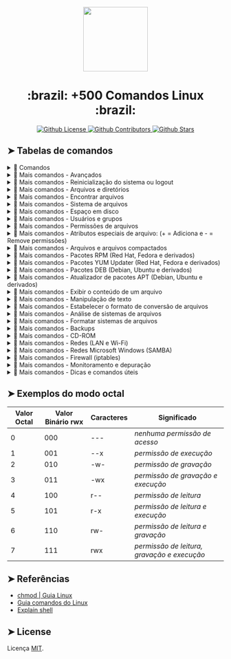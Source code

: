 <p align="center">
 <img src="https://user-images.githubusercontent.com/22691244/85969179-4b25e480-b99d-11ea-90cf-bf50b805a626.jpg"  width="150"/>
</p>
<h1 align="center">:brazil: +500 Comandos Linux :brazil:</h1>
<p align="center">
 <a href="https://github.com/carloskotacho/comandos-linux/blob/master/LICENSE">
  <img src="https://img.shields.io/github/license/carloskotacho/comandos-linux?color=%23fedb3d&label=licen%C3%A7a&style=flat-square" alt="Github License">
 </a>
 <a href="https://github.com/carloskotacho/comandos-linux/graphs/contributors">
  <img src="https://img.shields.io/github/contributors/carloskotacho/comandos-linux?color=%23fedb3d&label=colaboradores&style=flat-square" alt="Github Contributors">
 </a>
 <a href="https://github.com/carloskotacho/comandos-linux/stargazers">
  <img src="https://img.shields.io/github/stars/carloskotacho/comandos-linux?color=%23fedb3d&style=flat-square" alt="Github Stars">
 </a>
</p>

## ➤ Tabelas de comandos

<details>
<summary>📖 Comandos</summary>
<br />

| Comando | Descrição |
|---------|--------|
|`[qualquer_comando] -help` | *descrição do comando* |
| `man [qualquer_comando]` | *manual do comando* |
| `ls` | *listar arquivos / diretórios* |
| `ls -la` | *listar arquivos / diretórios incluindo ocultos* |
| `cd [diretorio]` | *mudar para o diretório especificado* |
| `cd` | *mudar para o diretório **/home*** |
| `pwd` | *exibe o diretório atual* |
| `mkdir [nome_diretorio]` | *criar um diretório* |
| `rm [nome_arquivo]` | *remover um arquivo* |
| `rm -r [nome_diretorio]` | *remover um diretório* |
| `rm -f [nome_arquivo]` | *forçar remoção de um arquivo* |
| `rm -rf [nome_diretorio]` | *forçar remoção de um diretório* |
| `cp -r [nome_arquivo_1] [nome_arquivo_2]` | *copiar o **arquivo 1** para o **arquivo 2*** |
| `cp -r [nome_diretorio_1] [nome_diretorio_2]` | *copiar o **diretório 1** para o **diretório 2**; cria o **diretório 2** caso não exista.* |
| `mv [nome_arquivo_1] [nome_arquivo_2]` | *renomear / mover **arquivo 1** para o **arquivo 2*** |
| `ln -s [nome_arquivo] [nome_link]` | *criar um link(atalho) simbólico para o arquivo* |
| `touch [nome_arquivo]` | *criar / atualizar o arquivo* |
| `cat > [nome_arquivo]` | *direcionar a entrada padrão para um arquivo* |
| `more [nome_arquivo]` | *exibir o conteúdo de um arquivo* |
| `head [nome_arquivo]` | *exibir as **primeiras** 10 linhas de um arquivo* |
| `tail [nome_arquivo]` | *exibir as **últimas** 10 linhas de um arquivo* |
| `tail -f [nome_arquivo]` | *exibir o conteúdo de um arquivo enquanto ele é atualizado, iniciando com as últimas 10 linhas* |
| `ps` | *exibir processos dos usuários ativos* |
| `top` | *exibir todos os processos* |
| `kill [pid]` | *matar um processo específico pelo ID* |
| `killall [nome_processo]` | *matar todos os processos com o nome especificado* |
| `bg` | *listar trabalhos parados / segundo plano* |
| `fg` | *traz o trabalho mais recente para o primeiro plano* |
| `fg [nome_processo]` | *traz o trabalho para o primeiro plano* |
| `chmod [valores_octal] [nome_arquivo]` | *mudar as permissões de um arquivo [➤ sistema octal](#-exemplos-do-modo-octal)* |
| `ssh [nome_usuário]@host` | *conectar ao host como usuário* |
| `ssh -p [numero_porta] [nome_usuario]@host` | *conectar ao host na porta especificada* |
| `ssh-copy-id [nome_usuario@host]` | *adicionar a sua chave para o host e usuário daquele host; serve para ativar logins sem senha com uso de chaves* |
| `grep [sequencia_arquivos]` | *pesquisar pela sequência nos arquivos* |
| `grep -r [sequencia_diretorios]` | *pesquisar recursivamente pela sequência no diretório* |
| `[nome_comando] | grep [sequencia]` | *pesquisar pela sequência na saída do comando* |
| `locate [nome_arquivo]` | *encontrar instâncias de um arquivo* |
| `date` | *exibir hora / data atual* |
| `cal` | *exibir calendario do mês atual* |
| `uptime` | *exibir tempo de atividade do sistema* |
| `w` | *exibir quem está online* |
| `whoami` | *exibir como quem você está logado* |
| `finger` | *exibir informações do usuário* |
| `uname -a` | *exibir informações do kernel* |
| `cat /porc/cpuinfo` | *exibir informações CPU* |
| `cat /proc/meminfo` | *exibir informações da memória* |
| `df` | *exibir uso de disco* |
| `du` | *exibir uso do espaço em um diretório* |
| `free` | *exibir uso da memória e swap* |
| `whereis [nome_programa]` | *exibir localização do aplicativo* |
| `which [nome_programa]` | *exibe que a aplicação irá rodar por omissão* |
| `tar cf [nome_pacote.tar] [nome_arquivos]` | *criar pacote TAR com os arquivos especificados* |
| `tar xf [nome_pacote.tar]` | *extrair arquivos do pacote* |
| `tar czf [nome_pacote.tar.gz] [nome_arquivos]` | *criar um pacote TAR com compressão GZip* |
| `tar xzf [nome_pacote.tar.gz]` | *extrair um pacote TAR com compressão GZip* |
| `tar cjf [nome_pacote.tar.bz2]` | *criar um pacote TAR com compressão BZip2* |
| `tar xjf [nome_pacote.tar.bz2]` | *extrair um pacote TAR com compressão BZip2* |
| `gzip [nome_arquivo]` | *compactar um arquivo e o renomeia para nome_arquivo.gz* |
| `gzip -d [nome_arquivo.gz]` | *descompactar nome_arquivo.gz para um arquivo* |
| `ping [site_ou_numip]` | *envia um pacote ICMP para o host e exibe o resultado* |
| `whois [site_ou_numip]` | *retornar informações sobre o domínio* |
| `dig [site_ou_numip]` | *retornar informações de DNS para o domínio* |
| `ListAllCommands | grep searchstr` | *instalação a partir do código fonte* |
| `dig -x [site_ou_ip]` | *exibir retorno reverso para um host* |
| `wget [endereço_arquivo]` | *faz download do arquivo espicíficado* |
| `wget -c [endereco_arquivo]` | *continuar download interrompido* |
| `./configure	` | *comando de instaladores* |
| `make` | *comando de instaladores* |
| `make install` | *comando de instaladores* |
| `dpkg -i [nome_pacote].deb` | *instalar pacotes DEB* |
| `rpm -Uvh [nome_pacote].rpm` | *instalar um pacote RPM* |

</details>

<details>
<summary>📖 Mais comandos - Avançados</summary>
<br />

| Comando | Descrição |
|---------|--------|
| `arc` | *exibe a arquitetura da máquina* |
| `uname -m` | *exibe a arquitetura da máquina* |
| `uname -r` | *versão do kernel* |
| `dmidecode -q` | *exibir componentes do hardware* |
| `hdparm -i /dev/hda` | *exibir as carecterísticas de um disco rígido* |
| `hdparm -tT /dev/das` | *executar testes de leitura em um disco rígido* |
| `cat /proc/cpuinfo` | *informações CPU* |
| `cat /proc/interrupts` | *exibir interrupçes* |
| `cat /proc/meminfo` | *verificar a utilização de memória* |
| `cat /proc/swaps:df -h` | *exibir tamanho de arquivos / diretórios ordenados por tamanho* |
| `du -sh [nome_diretorio]` | *exibe tamanho dos arquivos / diretórios ordenados por tamanho* |
| `cat /proc/version` | *versão do kernel* |
| `cat /proc/net/dev` | *exibir estatísticas e adaptadores de rede* |
| `cat /proc/mounts` | *exibir o sistema de arquivos montados* |
| `lspci -tv` | *exibir dispositivos PCI* |
| `lsusb -tv` | *exibir dispositivos USB* |
| `cal [ano]` | *exibir o calendario do ano específicado* |
| `cal [mes] [ano]` | *exibir o calendario do mês e ano específicado* |
| `date 041217002016.00` | *coloca (estado, ajustar) data e hora* |
| `clock -w` | *salvar alterações para a data na BIOS* |

<!-- 
| `ls -lSr | more` | *estima o espaço usado pelo diretório 'dir1'* |
| `du -sk * | sort -rn` | *exibir espaço usado por pacotes RPM instalados e organizados pelo tamanho (Fedora, Red Hat, etc)* |
| `rpm -q -a –qf ‘%10{SIZE}t%{NAME}n’ | sort -k1,1n` | *exibe o espaço usado por pacotes instalados, organizado pelo tamanho (Debian, Ubuntu, etc)* |
| `dpkg-query -W -f=’${Installed-Size;10}t${Package}n’ | sort -k1,1n` | *exibe arquivos de swap* |
-->

</details>

<details>
<summary>📖 Mais comandos - Reinicialização do sistema ou logout</summary>
<br />

| Comando | Descrição |
|---------|--------|
| `shutdown -h now` | *desligar o sistema* |
| `shutdown -h [minutos]` | *desligar o sistema de acordo com minutos definido* |
| `init 0` | *desligar o sistema* |
| `telinit 0` | *desligar o sistema* |
| `halt` | *desligar o sistema* |
| `shutdown -r [mensagem]` | *desligar o sistema e enviar uma mensagem* |
| `shutdown -c` | *cancelar desligamento do sistema planejado* |
| `shutdown -r now` | *reiniciar o sistema* |
| `reboot` | *reiniciar o sistema* |
| `logout` | *fechar sessão* |

</details>

<details>
<summary>📖 Mais comandos - Arquivos e diretórios</summary>
<br />

| Comando | Descrição |
|---------|--------|
| `cd /home` | *vá para home* |
| `cd ..` | *voltar 1 nível* |
| `cd ../..` | *voltar 2 níveis* |
| `cd` | *vá para diretório raiz* |
| `cd ~[nome_usuário]` | *vá para diretório do usuário especificado* |
| `cd -` | *voltar para o diretório anterior* |
| `pwd` | *exibir o diretório corrente* |
| `ls` | *consultar arquivos em um diretório* |
| `ls -F` | *consultar arquivos em um diretório* |
| `ls -l` | *exibir detalhes de arquivos/pastas em um diretório* |
| `ls -a` | *exibir arquivos ocultos* |
| `ls *[0-9]*` | *exibir arquivos/pastas que contêm números* |
| `tree` | *exibir arquivos/pastas em uma árvore a partir da raíz (1)* |
| `lstree` | *exibir arquivos/pastas em uma árvore a partir da raiz (2)* |
| `mkdir [nome_diretorio]` | *criar uma pasta/diretório com o nome específicado* |
| `mkdir [nome_diretorio1] [nome_diretorio2]` | *criar duas pastas/diretórios simultaneamente* |
| `mkdir -p /tmp/dir1/dir2` | *criar uma árvore de diretórios* |
| `rm -f [nome_arquivo]` | *excluir o arquivo específicado* |
| `rmdir [nome_pasta]` | *excluir a pasta específicada* |
| `rm -rf [nome_diretorio]` | *excluir a pasta específicada e seu conteúdo forçadamente* |
| `rm -rf [nome_diretorio1] [nome_diretorio2]` | *exluir duas pastas/diretórios com o seu conteúdo forçadamente* |
| `mv [nome_diretorio1] [nome_novo_diretorio]` | *renomeiar/mover um arquivo/pasta* |
| `cp [nome_arquivo]` | *copiar um arquivo* |
| `cp [nome_arquivo1] [nome_arquivo2]` | *copiar os dois arquivos ao mesmo tempo* |
| `cp dir /*.` | *copiar todos os arquivos de um diretório dentro do diretório de trabalho atual* |
| `cp -a /tmp/dir1` | *copiar um diretório dentro do diretório de trabalho atual* |
| `cp -a [nome_diretorio]` | *copiar um diretório* |
| `cp -a [nome_diretorio1] [nome_diretorio2]` | *copiar diretório1 para diretório2* |
| `ln -s [nome_arquivo1] [nome_link]` | *criar um link simbólico para o arquivo/diretório* |
| `ln [nome_arquivo1] [nome_link]` | *criar um vínculo físico para o arquivo/diretório* |
| `touch -t 0712250000 [nome_arquivo]` | *modificar o tempo real (tempo de criação) de um arquivo ou diretório.* |
| `file [nome_arquivo]` | *saída do tipo mime de um arquivo de texto* |
| `iconv -l` | *lista de cifras conhecidas* |
| `iconv -f fromEncoding -t toEncoding inputFile > outputFile` | *criar uma nova forma de arquivo de entrada assumindo que está codificado em fromEncoding e converte para ToEncoding.* |
| `find . -maxdepth 1 -name *.jpg -print -exec convert ”{}” -resize 80×60 “thumbs/{}” \;` | *agrupar arquivos dimensionados no diretório atual e os envia aos diretórios de visualização em miniaturas (requer o conversor do ImagemagicK).* |

</details>


<details>
<summary>📖 Mais comandos - Encontrar arquivos</summary>
<br />

| Comando | Descrição |
|---------|--------|
|`find / -name [nome_arquivo]` | *buscar arquivos/diretórios da raiz do sistema* |
|`find / -user [nome_usuario]` | *encontrar arquivos/diretórios pertencentes ao usuário específicado* |
|`find /home/user1 -name \*.bin` | *procurar arquivos com extensão **.bin** no diretório específicado* |
|`find /usr/bin -type f -atime +100` | *pesquisar arquivos binários não utilizados nos **últimos 100 dias*** |
|`find /usr/bin -type f -mtime -10` | *pesquisar arquivos criados/alterados nos **últimos 10 dias*** |
|`find / -name \*.rpm -exec chmod 755 ‘{}’ \;` | *procurar arquivos com extensão **.rpm** e modificar permissões* |
|`find / -xdev -name \*.rpm` | *procurar arquivos com extensão **.rpm** ignorando a mídia removível (pen-drive, cd-rom, etc)* |
|`locate \*.ps` | *encontrar arquivos com a extensão **.ps** primeiramente executado com o comando **updatedb*** |
|`whereis halt` | *exibir localização de um arquivo binário* |
|`which halt` | *exibir caminho completo para um binário/executável* |

</details>

<details>
<summary>📖 Mais comandos - Sistema de arquivos</summary>
<br />
	
| Comando | Descrição |
|---------|--------|
|`mount /dev/hda2 /mnt/hda2` | *monta um disco chamado hda2. Se não possuir o diretório **/ mnt/hda2**, crie-o!* |
|`umount /dev/hda2` | *remove um disco chamado hda2. Em primeiro lugar, do ponto de ‘ / mnt/hda2* |
|`fuser -km /mnt/hda2` | *força a remoção quando o dispositivo está ocupado* |
|`umount -n /mnt/hda2` | *executa a remoção sem ler o arquivo/etc/MTAB* |
|`mount /dev/fd0 /mnt/floppy` | *monta um disco flexível (disquete)* |
|`mount /dev/cdrom /mnt/cdrom` | *monta um cdrom/dvdrom* |
|`mount /dev/hdc /mnt/cdrecorder` | *monta um cd gravável/dvdrom* |
|`mount /dev/hdb /mnt/cdrecorder` | *monta um cd gravável/dvdrom (um dvd)* |
|`mount -o loop file.iso /mnt/cdrom` | *monta um arquivo/imagem iso* |
|`mount -t vfat /dev/hda5 /mnt/hda5` | *monta um sistema de comandos em arquivos FAT32* |
|`mount /dev/sda1 /mnt/usbdisk` | *monta uma memória/pen-drive USB (sem especificar o tipo de sistema de arquivos)* |

</details>

<details>
<summary>📖 Mais comandos - Espaço em disco</summary>
<br />

| Comando | Descrição |
|---------|--------|
|`df -h` | *tamanho dos arquivos/diretórios ordenados por tamanho* |
|`ls -lSr |more` | *estima o espaço usado pelo diretório **dir1*** |
|`du -sh dir1` | *tamanho dos arquivos/diretórios ordenados por tamanho* |
|`du -sk * | sort -rn` | *exibe o espaço usado por pacotes **.rpm** instalados, organizados pelo tamanho (Fedora, Red Hat e outros)* |
|`rpm -q -a –qf ‘%10{SIZE}t%{NAME}n’ | sort -k1,1n` | *exibe o espaço usado por pacotes instalados e organizados pelo tamanho (Debian, Ubuntu e outros)* |
|`dpkg-query -W -f=’${Installed-Size;10}t${Package}n’ | sort -k1,1n > g` | *exibe (no Debian ou derivados) uma lista com 25 pacotes instalados que consomem mais espaço (em ordem decrescente)* |

</details>

<details>
<summary>📖 Mais comandos - Usuários e grupos</summary>
<br />
	
- [Workview](https://github.com/carloskotacho/comandos-linux/projects/1)

</details>

<details>
<summary>📖 Mais comandos - Permissões de arquivos</summary>
<br />
	
- [Workview](https://github.com/carloskotacho/comandos-linux/projects/1)

</details>

<details>
<summary>📖 Mais comandos - Atributos especiais de arquivo: (+ = Adiciona e - = Remove permissões)</summary>
<br />
	
- [Workview](https://github.com/carloskotacho/comandos-linux/projects/1)

</details>

<details>
<summary>📖 Mais comandos - Arquivos e arquivos compactados</summary>
<br />
	
- [Workview](https://github.com/carloskotacho/comandos-linux/projects/1)

</details>

<details>
<summary>📖 Mais comandos - Pacotes RPM (Red Hat, Fedora e derivados)</summary>
<br />
	
- [Workview](https://github.com/carloskotacho/comandos-linux/projects/1)
	
</details>

<details>
<summary>📖 Mais comandos - Pacotes YUM Updater (Red Hat, Fedora e derivados)</summary>
<br />
	
- [Workview](https://github.com/carloskotacho/comandos-linux/projects/1)

</details>

<details>
<summary>📖 Mais comandos - Pacotes DEB (Debian, Ubuntu e derivados)</summary>
<br />
	
- [Workview](https://github.com/carloskotacho/comandos-linux/projects/1)

</details>


<details>
<summary>📖 Mais comandos - Atualizador de pacotes APT (Debian, Ubuntu e derivados)</summary>
<br />
	
- [Workview](https://github.com/carloskotacho/comandos-linux/projects/1)

</details>

<details>
<summary>📖 Mais comandos - Exibir o conteúdo de um arquivo</summary>
<br />
	
- [Workview](https://github.com/carloskotacho/comandos-linux/projects/1)

</details>

<details>
<summary>📖 Mais comandos - Manipulação de texto</summary>
<br />
	
- [Workview](https://github.com/carloskotacho/comandos-linux/projects/1)

</details>

<details>
<summary>📖 Mais comandos - Estabelecer o formato de conversão de arquivos</summary>
<br />
	
- [Workview](https://github.com/carloskotacho/comandos-linux/projects/1)

</details>

<details>
<summary>📖 Mais comandos - Análise de sistemas de arquivos</summary>
<br />
	
- [Workview](https://github.com/carloskotacho/comandos-linux/projects/1)

</details>

<details>
<summary>📖 Mais comandos - Formatar sistemas de arquivos</summary>
<br />
	
- [Workview](https://github.com/carloskotacho/comandos-linux/projects/1)

</details>

<details>
<summary>📖 Mais comandos - Backups</summary>
<br />
	
- [Workview](https://github.com/carloskotacho/comandos-linux/projects/1)

</details>


<details>
<summary>📖 Mais comandos - CD-ROM</summary>
<br />
	
- [Workview](https://github.com/carloskotacho/comandos-linux/projects/1)

</details>

<details>
<summary>📖 Mais comandos - Redes (LAN e Wi-Fi)</summary>
<br />
	
- [Workview](https://github.com/carloskotacho/comandos-linux/projects/1)

</details>

<details>
<summary>📖 Mais comandos - Redes Microsoft Windows (SAMBA)</summary>
<br />
	
- [Workview](https://github.com/carloskotacho/comandos-linux/projects/1)

</details>

<details>
<summary>📖 Mais comandos - Firewall (iptables)</summary>
<br />
	
- [Workview](https://github.com/carloskotacho/comandos-linux/projects/1)

</details>

<details>
<summary>📖 Mais comandos - Monitoramento e depuração</summary>
<br />
	
- [Workview](https://github.com/carloskotacho/comandos-linux/projects/1)

</details>

<details>
<summary>📖 Mais comandos - Dicas e comandos úteis</summary>
<br />
	
- [Workview](https://github.com/carloskotacho/comandos-linux/projects/1)

</details>

## ➤ Exemplos do modo octal

| Valor Octal | Valor Binário rwx | Caracteres | Significado |
|---------|--------|--------|--------|
| 0 | 000 | --- | *nenhuma permissão de acesso* |
| 1 | 001 | --x | *permissão de execução* |
| 2 | 010 | -w- | *permissão de gravação* |
| 3 | 011 | -wx | *permissão de gravação e execução* |
| 4 | 100 | r-- | *permissão de leitura* |
| 5 | 101 | r-x | *permissão de leitura e execução* |
| 6 | 110 | rw- | *permissão de leitura e gravação* |
| 7 | 111 | rwx | *permissão de leitura, gravação e execução* |

## ➤ Referências

- [chmod | Guia Linux](https://guialinux.uniriotec.br/chmod/)
- [Guia comandos do Linux](https://www.linuxpro.com.br/dl/guia_500_comandos_Linux.pdf)
- [Explain shell](https://explainshell.com/explain?cmd=cp+-r+%2Fdir1+%2Fdir2#)

## ➤ License
	
Licença [MIT](https://github.com/carloskotacho/comandos-linux/blob/master/LICENSE).

